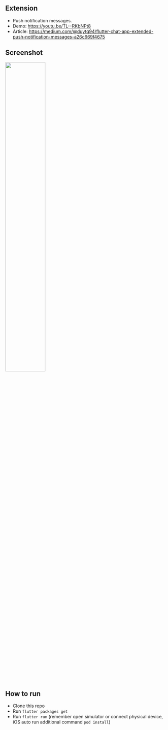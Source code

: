 
## Extension
* Push notification messages.
* Demo: https://youtu.be/TL--RKbNPt8
* Article: https://medium.com/@duytq94/flutter-chat-app-extended-push-notification-messages-a26c669f4675

## Screenshot
<img src="https://raw.githubusercontent.com/duytq94/flutter-chat-demo/master/screenshots/FlutterChatDemo.gif" height="50%" width="50%">

## How to run
* Clone this repo
* Run `flutter packages get`
* Run `flutter run` (remember open simulator or connect physical device, iOS auto run additional command `pod install`)
